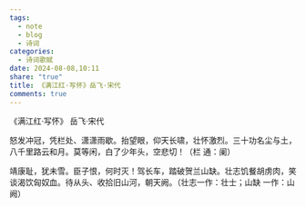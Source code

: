 ```yaml
---
tags:
  - note
  - blog
  - 诗词
categories:
  - 诗词歌赋
date: 2024-08-08,10:11
share: "true"
title: 《满江红·写怀》岳飞·宋代
comments: true
---
```


《满江红·写怀》
岳飞·宋代

怒发冲冠，凭栏处、潇潇雨歇。抬望眼，仰天长啸，壮怀激烈。三十功名尘与土，八千里路云和月。莫等闲，白了少年头，空悲切！（栏 通：阑）

靖康耻，犹未雪。臣子恨，何时灭！驾长车，踏破贺兰山缺。壮志饥餐胡虏肉，笑谈渴饮匈奴血。待从头、收拾旧山河，朝天阙。（壮志一作：壮士；山缺 一作：山阙）
